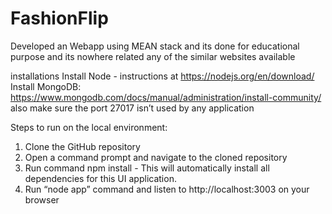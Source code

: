 # FashionFlip
Developed an Webapp using MEAN stack and its done for educational purpose and its nowhere related any of the similar websites available

installations
Install Node - instructions at https://nodejs.org/en/download/
Install MongoDB: https://www.mongodb.com/docs/manual/administration/install-community/
also make sure the port 27017 isn’t used by any application


Steps to run on the local environment: 
1. Clone the GitHub repository
2. Open a command prompt and navigate to the cloned repository
3. Run command npm install - This will automatically install all dependencies for this UI application.
4. Run “node app” command and listen to http://localhost:3003 on your browser 
